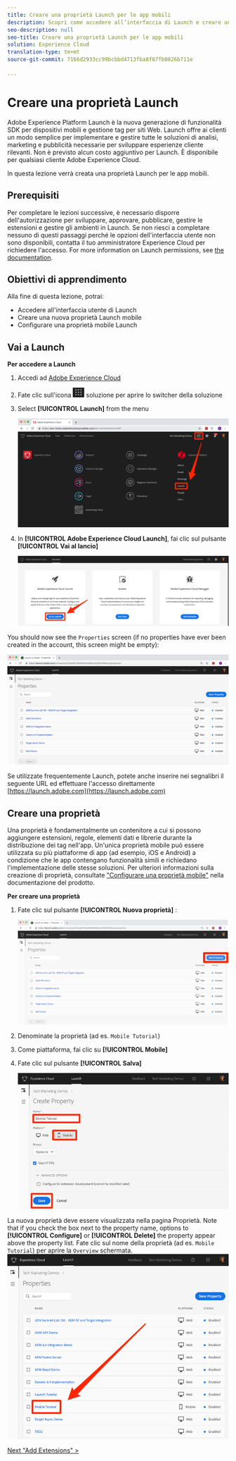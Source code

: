 ```yaml
---
title: Creare una proprietà Launch per le app mobili
description: Scopri come accedere all’interfaccia di Launch e creare una proprietà Launch mobile. Questa lezione fa parte dell'esercitazione Implementazione di Experience Cloud nelle applicazioni iOS Objective-C per dispositivi mobili.
seo-description: null
seo-title: Creare una proprietà Launch per le app mobili
solution: Experience Cloud
translation-type: tm+mt
source-git-commit: 7166d2933cc99bcbbd4713fba8f87fb0826b711e

---
```



# Creare una proprietà Launch

Adobe Experience Platform Launch è la nuova generazione di funzionalità SDK per dispositivi mobili e gestione tag per siti Web. Launch offre ai clienti un modo semplice per implementare e gestire tutte le soluzioni di analisi, marketing e pubblicità necessarie per sviluppare esperienze cliente rilevanti. Non è previsto alcun costo aggiuntivo per Launch. È disponibile per qualsiasi cliente Adobe Experience Cloud.

In questa lezione verrà creata una proprietà Launch per le app mobili.

## Prerequisiti 

Per completare le lezioni successive, è necessario disporre dell'autorizzazione per sviluppare, approvare, pubblicare, gestire le estensioni e gestire gli ambienti in Launch. Se non riesci a completare nessuno di questi passaggi perché le opzioni dell'interfaccia utente non sono disponibili, contatta il tuo amministratore Experience Cloud per richiedere l'accesso. For more information on Launch permissions, see [the documentation](https://docs.adobe.com/content/help/en/launch/using/reference/admin/user-permissions.html).

## Obiettivi di apprendimento

Alla fine di questa lezione, potrai:

* Accedere all'interfaccia utente di Launch
* Creare una nuova proprietà Launch mobile
* Configurare una proprietà mobile Launch

## Vai a Launch

**Per accedere a Launch**

1. Accedi ad [Adobe Experience Cloud](https://experiencecloud.adobe.com)

1. Fate clic sull'icona ![dello switch della](images/mobile-launch-solutionSwitcher.png) soluzione per aprire lo switcher della soluzione

1. Select **[!UICONTROL Launch]** from the menu

   ![Apri lo switcher della soluzione utilizzando l'icona e fai clic su Activation](images/mobile-launch-solutionSwitcherActivation.png)

1. In **[!UICONTROL Adobe Experience Cloud Launch]**, fai clic sul pulsante **[!UICONTROL Vai al lancio]**

   ![Fate clic sul pulsante Avvia](images/mobile-launch-goToLaunch.png)

You should now see the `Properties` screen (if no properties have ever been created in the account, this screen might be empty):

![Schermata Proprietà](images/mobile-launch-propertiesScreen.png)

Se utilizzate frequentemente Launch, potete anche inserire nei segnalibri il seguente URL ed effettuare l'accesso direttamente [https://launch.adobe.com](https://launch.adobe.com)

## Creare una proprietà

Una proprietà è fondamentalmente un contenitore a cui si possono aggiungere estensioni, regole, elementi dati e librerie durante la distribuzione dei tag nell'app. Un'unica proprietà mobile può essere utilizzata su più piattaforme di app (ad esempio, iOS e Android) a condizione che le app contengano funzionalità simili e richiedano l'implementazione delle stesse soluzioni.  Per ulteriori informazioni sulla creazione di proprietà, consultate ["Configurare una proprietà mobile"](https://aep-sdks.gitbook.io/docs/getting-started/create-a-mobile-property) nella documentazione del prodotto.

**Per creare una proprietà**

1. Fate clic sul pulsante **[!UICONTROL Nuova proprietà]** :

   ![Fare clic su Nuova proprietà](images/mobile-launch-addNewProperty.png)

1. Denominate la proprietà (ad es. `Mobile Tutorial`)
1. Come piattaforma, fai clic su **[!UICONTROL Mobile]**
1. Fate clic sul pulsante **[!UICONTROL Salva]**

   ![Creare una nuova proprietà](images/mobile-launch-newProperty.png)

La nuova proprietà deve essere visualizzata nella pagina Proprietà. Note that if you check the box next to the property name, options to **[!UICONTROL Configure]** or **[!UICONTROL Delete]** the property appear above the property list. Fate clic sul nome della proprietà (ad es. `Mobile Tutorial`) per aprire la `Overview` schermata.
![Fate clic sul nome della proprietà per aprirla](images/mobile-launch-openProperty.png)

[Next "Add Extensions" &gt;](launch-add-extensions.md)
